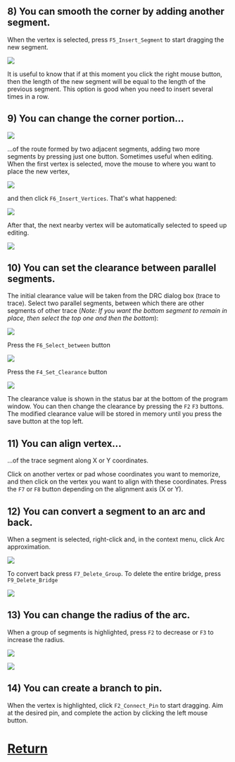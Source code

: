 ## 8) You can smooth the corner by adding another segment.

When the vertex is selected, press `F5_Insert_Segment` to start dragging the new segment. 

![](pictures/edit_tr7.png)

It is useful to know that if at this moment you click the right mouse button, then the length of the new segment will be equal to the length of the previous segment. This option is good when you need to insert several times in a row.

## 9) You can change the corner portion... 

![](pictures/edit_tr8.png)

...of the route formed by two adjacent segments, adding two more segments by pressing just one button. Sometimes useful when editing. When the first vertex is selected, move the mouse to where you want to place the new vertex, 

![](pictures/edit_tr8_2.png)

and then click `F6_Insert_Vertices`. That's what happened:

![](pictures/edit_tr8_3.png)

After that, the next nearby vertex will be automatically selected to speed up editing.

![](pictures/edit_tr8_4.png)

## 10) You can set the clearance between parallel segments. 
The initial clearance value will be taken from the DRC dialog box (trace to trace). Select two parallel segments, between which there are other segments of other trace (_Note: If you want the bottom segment to remain in place, then select the top one and then the bottom_):

![](pictures/set_cl1.png)

Press the `F6_Select_between` button

![](pictures/set_cl2.png)

Press the `F4_Set_Clearance` button

![](pictures/set_cl3.png)

The clearance value is shown in the status bar at the bottom of the program window. You can then change the clearance by pressing the `F2` `F3` buttons. The modified clearance value will be stored in memory until you press the save button at the top left.

## 11) You can align vertex...

...of the trace segment along X or Y coordinates. 

Click on another vertex or pad whose coordinates you want to memorize, and then click on the vertex you want to align with these coordinates. Press the `F7` or `F8` button depending on the alignment axis (X or Y).

## 12) You can convert a segment to an arc and back. 

When a segment is selected, right-click and, in the context menu, click Arc approximation. 

![](pictures/arc_approx1.png)

To convert back press `F7_Delete_Group`. To delete the entire bridge, press `F9_Delete_Bridge`

![](pictures/del_bridge.png)

## 13) You can change the radius of the arc. 

When a group of segments is highlighted, press `F2` to decrease or `F3` to increase the radius.

![](pictures/arc_approx2.png)

![](pictures/rad_tr1.png)

## 14) You can create a branch to pin. 

When the vertex is highlighted, click `F2_Connect_Pin` to start dragging. Aim at the desired pin, and complete the action by clicking the left mouse button.

# [Return](How_to.md)
